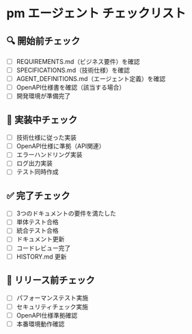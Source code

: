 # pm エージェント チェックリスト

## 🔍 開始前チェック
- [ ] REQUIREMENTS.md（ビジネス要件）を確認
- [ ] SPECIFICATIONS.md（技術仕様）を確認
- [ ] AGENT_DEFINITIONS.md（エージェント定義）を確認
- [ ] OpenAPI仕様書を確認（該当する場合）
- [ ] 開発環境が準備完了

## 🔨 実装中チェック
- [ ] 技術仕様に従った実装
- [ ] OpenAPI仕様に準拠（API関連）
- [ ] エラーハンドリング実装
- [ ] ログ出力実装
- [ ] テスト同時作成

## ✅ 完了チェック
- [ ] 3つのドキュメントの要件を満たした
- [ ] 単体テスト合格
- [ ] 統合テスト合格
- [ ] ドキュメント更新
- [ ] コードレビュー完了
- [ ] HISTORY.md 更新

## 📝 リリース前チェック
- [ ] パフォーマンステスト実施
- [ ] セキュリティチェック実施
- [ ] OpenAPI仕様準拠確認
- [ ] 本番環境動作確認
